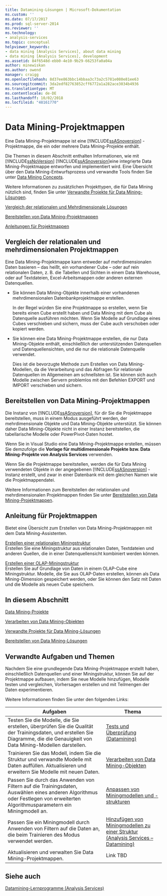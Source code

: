 ```yaml
---
title: Datamining-Lösungen | Microsoft-Dokumentation
ms.custom: ''
ms.date: 07/17/2017
ms.prod: sql-server-2014
ms.reviewer: ''
ms.technology:
- analysis-services
ms.topic: conceptual
helpviewer_keywords:
- data mining [Analysis Services], about data mining
- data mining [Analysis Services], development
ms.assetid: 84f6548d-ebb0-4e10-9b29-66253fa0a04a
author: minewiskan
ms.author: owend
manager: craigg
ms.openlocfilehash: 8d37ee863bbc14bbaa3c73a2c5781e080e81ee63
ms.sourcegitcommit: 3da2edf82763852cff6772a1a282ace3034b4936
ms.translationtype: MT
ms.contentlocale: de-DE
ms.lasthandoff: 10/02/2018
ms.locfileid: "48161770"
---
```

# <a name="data-mining-solutions"></a>Data Mining-Projektmappen
  Eine Data Mining-Projektmappe ist eine [!INCLUDE[ssASnoversion](../../includes/ssasnoversion-md.md)] -Projektmappe, die ein oder mehrere Data Mining-Projekte enthält.  
  
 Die Themen in diesem Abschnitt enthalten Informationen, wie mit [!INCLUDE[ssNoVersion](../../includes/ssnoversion-md.md)] [!INCLUDE[ssASnoversion](../../includes/ssasnoversion-md.md)]eine integrierte Data Mining-Projektmappe entworfen und implementiert wird. Eine Übersicht über den Data Mining-Entwurfsprozess und verwandte Tools finden Sie unter [Data Mining Concepts](data-mining-concepts.md).  
  
 Weitere Informationen zu zusätzlichen Projekttypen, die für Data Mining nützlich sind, finden Sie unter [Verwandte Projekte für Data Mining-Lösungen](data-mining-solutions.md).  
  
 [Vergleich der relationalen und Mehrdimensionale Lösungen](#bkmk_RelMD)  
  
 [Bereitstellen von Data Mining-Projektmappen](#bkmk_Deploy)  
  
 [Anleitungen für Projektmappen](#bkmk_Walkthru)  
  
##  <a name="bkmk_RelMD"></a> Vergleich der relationalen und mehrdimensionalen Projektmappen  
 Eine Data Mining-Projektmappe kann entweder auf mehrdimensionalen Daten basieren – das heißt, ein vorhandener Cube – oder auf rein relationalen Daten, z. B. die Tabellen und Sichten in einem Data Warehouse, oder auf Textdateien, Excel-Arbeitsmappen oder anderen externen Datenquellen.  
  
-   Sie können Data Mining-Objekte innerhalb einer vorhandenen mehrdimensionalen Datenbankprojektmappe erstellen.  
  
     In der Regel würden Sie eine Projektmappe so erstellen, wenn Sie bereits einen Cube erstellt haben und Data Mining mit dem Cube als Datenquelle ausführen möchten. Wenn Sie Modelle auf Grundlage eines Cubes verschieben und sichern, muss der Cube auch verschoben oder kopiert werden.  
  
-   Sie können eine Data Mining-Projektmappe erstellen, die nur Data Mining-Objekte enthält, einschließlich der unterstützenden Datenquellen und Datenquellensichten, und die nur die relationale Datenquelle verwendet.  
  
     Dies ist die bevorzugte Methode zum Erstellen von Data Mining-Modellen, da die Verarbeitung und das Abfragen für relationale Datenquellen im Allgemeinen am schnellsten ist. Sie können sich auch Modelle zwischen Servern problemlos mit den Befehlen EXPORT und IMPORT verschieben und sichern.  
  
##  <a name="bkmk_Deploy"></a> Bereitstellen von Data Mining-Projektmappen  
 Die Instanz von [!INCLUDE[ssASnoversion](../../includes/ssasnoversion-md.md)], für dir Sie die Projektmappe bereitstellen, muss in einem Modus ausgeführt werden, der mehrdimensionale Objekte und Data Mining-Objekte unterstützt. Sie können daher Data Mining-Objekte nicht in einer Instanz bereitstellen, die tabellarische Modelle oder PowerPivot-Daten hostet.  
  
 Wenn Sie in Visual Studio eine Data Mining-Projektmappe erstellen, müssen Sie demzufolge die **Vorlage für multidimensionale Projekte bzw. Data Mining-Projekte von Analysis Services** verwenden.  
  
 Wenn Sie die Projektmappe bereitstellen, werden die für Data Mining verwendeten Objekte in der angegebenen [!INCLUDE[ssASnoversion](../../includes/ssasnoversion-md.md)] -Instanz erstellt, und zwar in einer Datenbank mit dem gleichen Namen wie die Projektmappendatei.  
  
 Weitere Informationen zum Bereitstellen der relationalen und mehrdimensionalen Projektmappen finden Sie unter [Bereitstellen von Data Mining-Projektmappen](deployment-of-data-mining-solutions.md).  
  
##  <a name="bkmk_Walkthru"></a> Anleitung für Projektmappen  
 Bietet eine Übersicht zum Erstellen von Data Mining-Projektmappen mit dem Data Mining-Assistenten.  
  
 [Erstellen einer relationalen Miningstruktur](create-a-relational-mining-structure.md)  
 Erstellen Sie eine Miningstruktur aus relationalen Daten, Textdateien und anderen Quellen, die in einer Datenquellensicht kombiniert werden können.  
  
 [Erstellen einer OLAP-Miningstruktur](create-an-olap-mining-structure.md)  
 Erstellen Sie auf Grundlage von Daten in einem OLAP-Cube eine Miningstruktur. Modelle, die Sie aus OLAP-Daten erstellen, können als Data Mining-Dimension gespeichert werden, oder Sie können den Satz mit Daten und die Modelle als neuen Cube speichern.  
  
## <a name="in-this-section"></a>In diesem Abschnitt  
 [Data Mining-Projekte](data-mining-projects.md)  
  
 [Verarbeiten von Data Mining-Objekten](processing-data-mining-objects.md)  
  
 [Verwandte Projekte für Data Mining-Lösungen](data-mining-solutions.md)  
  
 [Bereitstellen von Data Mining-Lösungen](deployment-of-data-mining-solutions.md)  
  
## <a name="related-tasks-and-topics"></a>Verwandte Aufgaben und Themen  
 Nachdem Sie eine grundlegende Data Mining-Projektmappe erstellt haben, einschließlich Datenquellen und einer Miningstruktur, können Sie auf der Projektmappe aufbauen, indem Sie neue Modelle hinzufügen, Modelle testen und vergleichen, Vorhersagen erstellen und mit Teilmengen der Daten experimentieren.  
  
 Weitere Informationen finden Sie unter den folgenden Links:  
  
|Aufgaben|Thema|  
|-----------|------------|  
|Testen Sie die Modelle, die Sie erstellen, überprüfen Sie die Qualität der Trainingsdaten, und erstellen Sie Diagramme, die die Genauigkeit von Data Mining-Modellen darstellen.|[Tests und Überprüfung &#40;Datamining&#41;](testing-and-validation-data-mining.md)|  
|Trainieren Sie das Modell, indem Sie die Struktur und verwandte Modelle mit Daten auffüllen. Aktualisieren und erweitern Sie Modelle mit neuen Daten.|[Verarbeiten von Data Mining-Objekten](processing-data-mining-objects.md)|  
|Passen Sie durch das Anwenden von Filtern auf die Trainingsdaten, Auswählen eines anderen Algorithmus oder Festlegen von erweiterten Algorithmusparametern ein Miningmodell an.|[Anpassen von Miningmodellen und -strukturen](customize-mining-models-and-structure.md)|  
|Passen Sie ein Miningmodell durch Anwenden von Filtern auf die Daten an, die beim Trainieren des Modus verwendet werden.|[Hinzufügen von Miningmodellen zu einer Struktur &#40;Analysis Services – Datamining&#41;](add-mining-models-to-a-structure-analysis-services-data-mining.md)|  
|Aktualisieren und verwalten Sie Data Mining-Projektmappen.|Link TBD|  
  
## <a name="see-also"></a>Siehe auch  
 [Datamining-Lernprogramme &#40;Analysis Services&#41;](../data-mining-tutorials-analysis-services.md)  
  
  
